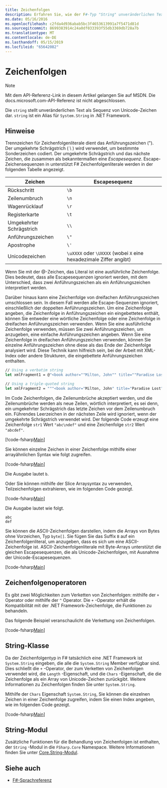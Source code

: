 ```yaml
---
title: Zeichenfolgen
description: Erfahren Sie, wie der F#-Typ "String" unveränderlichen Text als Sequenz von Unicode-Zeichen darstellt.
ms.date: 05/16/2016
ms.openlocfilehash: c2fda4d936abab5bc3f4653613991a7f5471d81d
ms.sourcegitcommit: 8699383914c24a0df033393f55db3369db728a7b
ms.translationtype: MT
ms.contentlocale: de-DE
ms.lasthandoff: 05/15/2019
ms.locfileid: "65642082"
---
```

# <a name="strings"></a>Zeichenfolgen

> [!NOTE]
> Mit dem API-Referenz-Link in diesem Artikel gelangen Sie auf MSDN.  Die docs.microsoft.com-API-Referenz ist nicht abgeschlossen.

Die `string` stellt unveränderlichen Text als Sequenz von Unicode-Zeichen dar. `string` ist ein Alias für `System.String` in .NET Framework.

## <a name="remarks"></a>Hinweise

Trennzeichen für Zeichenfolgenliterale dient das Anführungszeichen ("). Der umgekehrte Schrägstrich ( \\ ) wird verwendet, um bestimmte Sonderzeichen codiert. Der umgekehrte Schrägstrich und das nächste Zeichen, die zusammen als bekanntermaßen eine *Escapesequenz*. Escape-Zeichensequenzen in unterstützt F# Zeichenfolgenliterale werden in der folgenden Tabelle angezeigt.

|Zeichen|Escapesequenz|
|---------|---------------|
|Rückschritt|`\b`|
|Zeilenumbruch|`\n`|
|Wagenrücklauf|`\r`|
|Registerkarte|`\t`|
|Umgekehrter Schrägstrich|`\\`|
|Anführungszeichen|`\"`|
|Apostrophe|`\'`|
|Unicodezeichen|`\uXXXX` oder `\UXXXX` (wobei `X` eine hexadezimale Ziffer angibt)|

Wenn Sie mit der @-Zeichen, das Literal ist eine ausführliche Zeichenfolge. Dies bedeutet, dass alle Escapesequenzen ignoriert werden, mit dem Unterschied, dass zwei Anführungszeichen als ein Anführungszeichen interpretiert werden.

Darüber hinaus kann eine Zeichenfolge von dreifachen Anführungszeichen umschlossen sein. In diesem Fall werden alle Escape-Sequenzen ignoriert, einschließlich der doppelten Anführungszeichen. Um eine Zeichenfolge angeben, die Zeichenfolge in Anführungszeichen ein eingebettetes enthält, können Sie entweder eine wörtliche Zeichenfolge oder eine Zeichenfolge in dreifachen Anführungszeichen verwenden. Wenn Sie eine ausführliche Zeichenfolge verwenden, müssen Sie zwei Anführungszeichen, um anzugeben, eine einfache Anführungszeichen angeben. Wenn Sie eine Zeichenfolge in dreifachen Anführungszeichen verwenden, können Sie einzelne Anführungszeichen ohne diese als das Ende der Zeichenfolge analysiert wird. Diese Technik kann hilfreich sein, bei der Arbeit mit XML-Index oder andere Strukturen, die eingebettete Anführungszeichen enthalten.

```fsharp
// Using a verbatim string
let xmlFragment1 = @"<book author=""Milton, John"" title=""Paradise Lost"">"

// Using a triple-quoted string
let xmlFragment2 = """<book author="Milton, John" title="Paradise Lost">"""
```

Im Code Zeichenfolgen, die Zeilenumbrüche akzeptiert werden, und die Zeilenumbrüche werden als neue Zeilen, wörtlich interpretiert, es sei denn, ein umgekehrter Schrägstrich das letzte Zeichen vor dem Zeilenumbruch ein. Führendes Leerzeichen in der nächsten Zeile wird ignoriert, wenn der umgekehrte Schrägstrich verwendet wird. Der folgende Code erzeugt eine Zeichenfolge `str1` Wert `"abc\ndef"` und eine Zeichenfolge `str2` Wert `"abcdef"`.

[!code-fsharp[Main](../../../samples/snippets/fsharp/lang-ref-1/snippet1001.fs)]

Sie können einzelne Zeichen in einer Zeichenfolge mithilfe einer arrayähnlichen Syntax wie folgt zugreifen.

[!code-fsharp[Main](../../../samples/snippets/fsharp/lang-ref-1/snippet1002.fs)]

Die Ausgabe lautet `b`.

Oder Sie können mithilfe der Slice Arraysyntax zu verwenden, Teilzeichenfolgen extrahieren, wie im folgenden Code gezeigt.

[!code-fsharp[Main](../../../samples/snippets/fsharp/lang-ref-1/snippet1003.fs)]

Die Ausgabe lautet wie folgt.

```
abc
def
```

Sie können die ASCII-Zeichenfolgen darstellen, indem die Arrays von Bytes ohne Vorzeichen, Typ `byte[]`. Sie fügen Sie das Suffix `B` auf ein Zeichenfolgenliteral, um anzugeben, dass es sich um eine ASCII-Zeichenfolge ist. ASCII-Zeichenfolgenliterale mit Byte-Arrays unterstützt die gleichen Escapesequenzen, die als Unicode-Zeichenfolgen, mit Ausnahme der Unicode-Escapesequenzen.

[!code-fsharp[Main](../../../samples/snippets/fsharp/lang-ref-1/snippet1004.fs)]

## <a name="string-operators"></a>Zeichenfolgenoperatoren

Es gibt zwei Möglichkeiten zum Verketten von Zeichenfolgen: mithilfe der `+` Operator oder mithilfe der `^` Operator. Die `+` -Operator erhält die Kompatibilität mit der .NET Framework-Zeichenfolge, die Funktionen zu behandeln.

Das folgende Beispiel veranschaulicht die Verkettung von Zeichenfolgen.

[!code-fsharp[Main](../../../samples/snippets/fsharp/lang-ref-1/snippet1006.fs)]

## <a name="string-class"></a>String-Klasse

Da der Zeichenfolgentyp in F# tatsächlich eine .NET Framework ist `System.String` eingeben, die alle die `System.String` Member verfügbar sind. Dies schließt die `+` -Operator, der zum Verketten von Zeichenfolgen verwendet wird, die `Length` -Eigenschaft, und die `Chars` -Eigenschaft, die die Zeichenfolge als ein Array von Unicode-Zeichen zurückgibt. Weitere Informationen zu Zeichenfolgen finden Sie unter `System.String`.

Mithilfe der `Chars` Eigenschaft `System.String`, Sie können die einzelnen Zeichen in einer Zeichenfolge zugreifen, indem Sie einen Index angeben, wie im folgenden Code gezeigt.

[!code-fsharp[Main](../../../samples/snippets/fsharp/lang-ref-1/snippet1005.fs)]

## <a name="string-module"></a>String-Modul

Zusätzliche Funktionen für die Behandlung von Zeichenfolgen ist enthalten, der `String` -Modul in die `FSharp.Core` Namespace. Weitere Informationen finden Sie unter [Core.String-Modul](https://msdn.microsoft.com/visualfsharpdocs/conceptual/core.string-module-%5bfsharp%5d).

## <a name="see-also"></a>Siehe auch

- [F#-Sprachreferenz](index.md)
